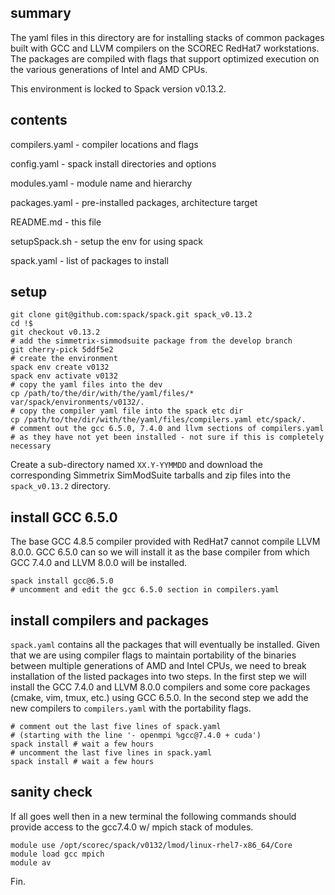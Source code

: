 ## summary

The yaml files in this directory are for installing stacks of common packages
built with GCC and LLVM compilers on the SCOREC RedHat7 workstations.  The
packages are compiled with flags that support optimized execution on the various
generations of Intel and AMD CPUs.

This environment is locked to Spack version v0.13.2.

## contents

compilers.yaml - compiler locations and flags

config.yaml - spack install directories and options

modules.yaml - module name and hierarchy

packages.yaml - pre-installed packages, architecture target

README.md - this file

setupSpack.sh - setup the env for using spack

spack.yaml - list of packages to install

## setup

```
git clone git@github.com:spack/spack.git spack_v0.13.2
cd !$
git checkout v0.13.2
# add the simmetrix-simmodsuite package from the develop branch
git cherry-pick 5ddf5e2
# create the environment
spack env create v0132
spack env activate v0132
# copy the yaml files into the dev
cp /path/to/the/dir/with/the/yaml/files/* var/spack/environments/v0132/.
# copy the compiler yaml file into the spack etc dir
cp /path/to/the/dir/with/the/yaml/files/compilers.yaml etc/spack/.
# comment out the gcc 6.5.0, 7.4.0 and llvm sections of compilers.yaml 
# as they have not yet been installed - not sure if this is completely necessary
```

Create a sub-directory named `XX.Y-YYMMDD` and download the corresponding
Simmetrix SimModSuite tarballs and zip files into the `spack_v0.13.2` directory.

## install GCC 6.5.0

The base GCC 4.8.5 compiler provided with RedHat7 cannot compile LLVM 8.0.0. GCC
6.5.0 can so we will install it as the base compiler from which GCC 7.4.0 and
LLVM 8.0.0 will be installed.

```
spack install gcc@6.5.0
# uncomment and edit the gcc 6.5.0 section in compilers.yaml
```

## install compilers and packages

`spack.yaml` contains all the packages that will eventually be installed.  Given that we
are using compiler flags to maintain portability of the binaries between
multiple generations of AMD and Intel CPUs, we need to break installation of the
listed packages into two steps.  In the first step we will install the GCC 7.4.0
and LLVM 8.0.0 compilers and some core packages (cmake, vim, tmux, etc.) using
GCC 6.5.0.  In the second step we add the new compilers to `compilers.yaml` with
the portability flags.

```
# comment out the last five lines of spack.yaml 
# (starting with the line '- openmpi %gcc@7.4.0 + cuda')
spack install # wait a few hours
# uncomment the last five lines in spack.yaml
spack install # wait a few hours
```

## sanity check

If all goes well then in a new terminal the following commands should provide
access to the gcc7.4.0 w/ mpich stack of modules.

```
module use /opt/scorec/spack/v0132/lmod/linux-rhel7-x86_64/Core
module load gcc mpich
module av
```

Fin.
